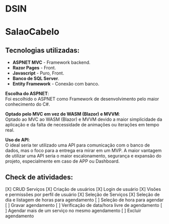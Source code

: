 # DSIN

# SalaoCabelo

## Tecnologias utilizadas:
- **ASPNET MVC** - Framework backend.
- **Razor Pages** - Front.
- **Javascript** - Puro, Front.
- **Banco de SQL Server**.
- **Entity Framework** - Conexão com banco.

**Escolha do ASPNET**:  
Foi escolhido o ASPNET como Framework de desenvolvimento pelo maior conhecimento do C#.

**Optado pelo MVC em vez de WASM (Blazor) e MVVM**:  
Optado ao MVC ao WASM (Blazor) e MVVM devido a maior simplicidade da aplicação e da falta de necessidade de animações ou iterações em tempo real.

**Uso de API**:  
O ideal seria ter utilizado uma API para comunicação com o banco de dados, mas o foco para a entrega era mirar em um MVP. A maior vantagem de utilizar uma API seria o maior escalonamento, segurança e expansão do projeto, especialmente em caso de APP ou Dashboard.

## Check de atividades:
 [X] CRUD Serviços
 [X] Criação de usuários
 [X] Login de usuário
 [X] Visões e permissões por perfil de usuário
 [X] Seleção de Serviços
 [X] Seleção de dia e listagem de horas para agendamento
 [ ] Seleção de hora para agendar
 [ ] Gravar agendamento
 [ ] Verificação de data/hora livre de agendamento
 [ ] Agendar mais de um serviço no mesmo agendamento
 [ ] Excluir agendamento
